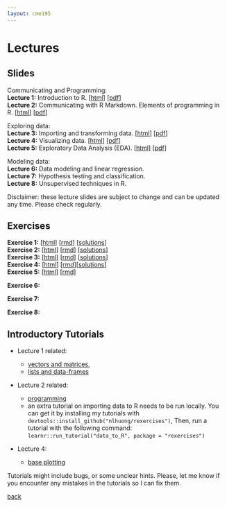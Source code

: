 ```yaml
---
layout: cme195
---
```


# [](#lectures) Lectures

## [](#slides) Slides

Communicating and Programming:  
**Lecture 1:** Introduction to R.
[[html](./assets/lectures/Lecture1_Intro.html)]
[[pdf](./assets/lectures/Lecture1_Intro.pdf)]  
**Lecture 2:** Communicating with R Markdown. Elements of programming in R.
[[html](./assets/lectures/Lecture2_Communicating_and_Programming.html)]
[[pdf](./assets/lectures/Lecture2_Communicating_and_Programming.pdf)]  

Exploring data:  
**Lecture 3:** Importing and transforming data.
[[html](./assets/lectures/Lecture3_Importing_and_Transforming.html)]
[[pdf](./assets/lectures/Lecture3_Importing_and_Transforming.pdf)]  
**Lecture 4:** Visualizing data.
[[html](./assets/lectures/Lecture4_Visualizing_Data.html)]
[[pdf](./assets/lectures/Lecture4_Visualizing_Data.pdf)]  
**Lecture 5:** Exploratory Data Analysis (EDA).
[[html](./assets/lectures/Lecture5_Exploratory_Data_Analysis.html)]
[[pdf](./assets/lectures/Lecture5_Exploratory_Data_Analysis.pdf)]  

Modeling data:  
**Lecture 6:** Data modeling and linear regression.  
**Lecture 7:** Hypothesis testing and classification.  
**Lecture 8:** Unsupervised techniques in R.    

Disclaimer: these lecture slides are subject to change and can be updated
any time. Please check regularly.

## [](#exe) Exercises  

**Exercise 1:**
[[html](./assets/exercises/Lec1_Exercises.nb.html)]
[[rmd](https://raw.githubusercontent.com/cme195/cme195.github.io/master/assets/exercises/Lec1_Exercises.Rmd)]
[[solutions](./assets/exercises/Lec1_Exercises_with_Answers.nb.html)]  
**Exercise 2:**
[[html](./assets/exercises/Lec2_Exercises.nb.html)]
[[rmd](https://raw.githubusercontent.com/cme195/cme195.github.io/master/assets/exercises/Lec2_Exercises.Rmd)]
[[solutions](./assets/exercises/Lec2_Exercises_with_Answers.nb.html)]  
**Exercise 3:**
[[html](./assets/exercises/Lec3_Exercises.nb.html)]
[[rmd](https://raw.githubusercontent.com/cme195/cme195.github.io/master/assets/exercises/Lec3_Exercises.Rmd)]
[[solutions](./assets/exercises/Lec3_Exercises_with_Answers.nb.html)]  
**Exercise 4:**
[[html](./assets/exercises/Lec4_Exercises.nb.html)]
[[rmd](https://raw.githubusercontent.com/cme195/cme195.github.io/master/assets/exercises/Lec4_Exercises.Rmd)][[solutions](./assets/exercises/Lec4_Exercises_with_Answers.nb.html)]  
**Exercise 5:**
[[html](./assets/exercises/Lec5_Exercises.nb.html)]
[[rmd](https://raw.githubusercontent.com/cme195/cme195.github.io/master/assets/exercises/Lec5_Exercises.Rmd)]
<!---
[[solutions]] (./assets/exercises/Lec5_Exercises_with_Answers.nb.html)]
--->  
**Exercise 6:**
<!---
[[html](./assets/exercises/Lec6_Exercises.nb.html)]
[[rmd](https://raw.githubusercontent.com/cme195/cme195.github.io/master/assets/exercises/Lec6_Exercises.Rmd)]
[[solutions](./assets/exercises/Lec6_Exercises_with_Answers.nb.html)]
--->  
**Exercise 7:**
<!---
[[html](./assets/exercises/Lec7_Exercises.nb.html)]
[[rmd](https://raw.githubusercontent.com/cme195/cme195.github.io/master/assets/exercises/Lec7_Exercises.Rmd)]
[[solutions]] (./assets/exercises/Lec7_Exercises_with_Answers.nb.html)]
--->  
**Exercise 8:**
<!---
[[html](./assets/exercises/Lec8_Exercises.nb.html)]
[[rmd](https://raw.githubusercontent.com/cme195/cme195.github.io/master/assets/exercises/Lec8_Exercises.Rmd)]
[[solutions](./assets/exercises/Lec8_Exercises_with_Answers.nb.html)]
--->  

## [](#tut) Introductory Tutorials

* Lecture 1 related:
    + [vectors and matrices](https://cme195.shinyapps.io/vectors_and_matrices/),
    + [lists and data-frames](https://cme195.shinyapps.io/lists_and_data_frames/)

* Lecture 2 related:
    + [programming](https://cme195.shinyapps.io/programming/)
    +  an extra tutorial on importing data to R needs to be run locally. You can
get it by installing my tutorials with `devtools::install_github("nlhuong/rexercises")`,
Then, run a tutorial with the following command:  
`learnr::run_tutorial("data_to_R", package = "rexercises")`
* Lecture 4:
    + [base plotting](https://cme195.shinyapps.io/base_plotting/)

Tutorials might include bugs, or some unclear hints. Please, let me know
if you encounter any mistakes in the tutorials so I can fix them.

[back](./)
